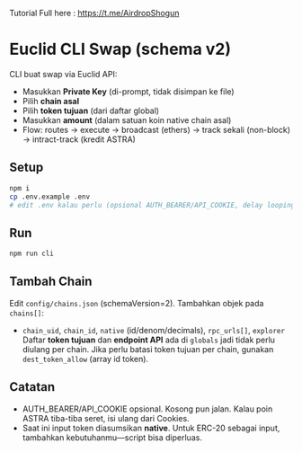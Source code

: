 Tutorial Full here : https://t.me/AirdropShogun

# Euclid CLI Swap (schema v2)

CLI buat swap via Euclid API:
- Masukkan **Private Key** (di-prompt, tidak disimpan ke file)
- Pilih **chain asal**
- Pilih **token tujuan** (dari daftar global)
- Masukkan **amount** (dalam satuan koin native chain asal)
- Flow: routes → execute → broadcast (ethers) → track sekali (non-block) → intract-track (kredit ASTRA)

## Setup
```bash
npm i
cp .env.example .env
# edit .env kalau perlu (opsional AUTH_BEARER/API_COOKIE, delay looping, dll)
```

## Run
```bash
npm run cli
```

## Tambah Chain
Edit `config/chains.json` (schemaVersion=2). Tambahkan objek pada `chains[]`:
- `chain_uid`, `chain_id`, `native` (id/denom/decimals), `rpc_urls[]`, `explorer`
Daftar **token tujuan** dan **endpoint API** ada di `globals` jadi tidak perlu diulang per chain.
Jika perlu batasi token tujuan per chain, gunakan `dest_token_allow` (array id token).

## Catatan
- AUTH_BEARER/API_COOKIE opsional. Kosong pun jalan. Kalau poin ASTRA tiba-tiba seret, isi ulang dari Cookies.
- Saat ini input token diasumsikan **native**. Untuk ERC-20 sebagai input, tambahkan kebutuhanmu—script bisa diperluas.
